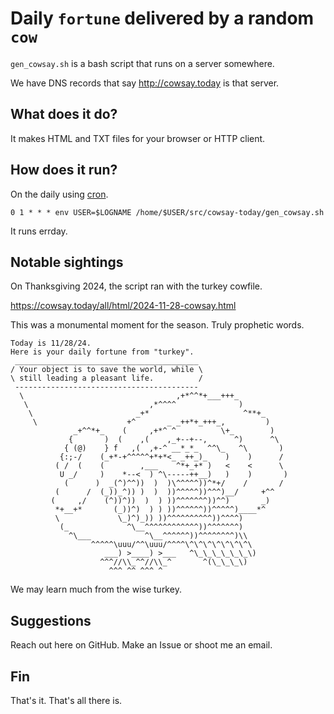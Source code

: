 # Daily `fortune` delivered by a random `cow`

`gen_cowsay.sh` is a bash script that runs on a server somewhere.

We have DNS records that say http://cowsay.today is that server.

## What does it do?

It makes HTML and TXT files for your browser or HTTP client.

## How does it run?

On the daily using [cron](https://en.wikipedia.org/wiki/Cron).

```
0 1 * * * env USER=$LOGNAME /home/$USER/src/cowsay-today/gen_cowsay.sh
```

It runs errday.

## Notable sightings

On Thanksgiving 2024, the script ran with the turkey cowfile.

https://cowsay.today/all/html/2024-11-28-cowsay.html

This was a monumental moment for the season. Truly prophetic words.

```
Today is 11/28/24.
Here is your daily fortune from "turkey".
 _________________________________________
/ Your object is to save the world, while \
\ still leading a pleasant life.          /
 -----------------------------------------
  \                                  ,+*^^*+___+++_
   \                           ,*^^^^              )
    \                       _+*                     ^**+_
     \                    +^       _ _++*+_+++_,         )
              _+^^*+_    (     ,+*^ ^          \+_        )
             {       )  (    ,(    ,_+--+--,      ^)      ^\
            { (@)    } f   ,(  ,+-^ __*_*_  ^^\_   ^\       )
           {:;-/    (_+*-+^^^^^+*+*<_ _++_)_    )    )      /
          ( /  (    (        ,___    ^*+_+* )   <    <      \
           U _/     )    *--<  ) ^\-----++__)   )    )       )
            (      )  _(^)^^))  )  )\^^^^^))^*+/    /       /
          (      /  (_))_^)) )  )  ))^^^^^))^^^)__/     +^^
         (     ,/    (^))^))  )  ) ))^^^^^^^))^^)       _)
          *+__+*       (_))^)  ) ) ))^^^^^^))^^^^^)____*^
          \             \_)^)_)) ))^^^^^^^^^^))^^^^)
           (_             ^\__^^^^^^^^^^^^))^^^^^^^)
             ^\___            ^\__^^^^^^))^^^^^^^^)\\
                  ^^^^^\uuu/^^\uuu/^^^^\^\^\^\^\^\^\^\
                     ___) >____) >___   ^\_\_\_\_\_\_\)
                    ^^^//\\_^^//\\_^       ^(\_\_\_\)
                      ^^^ ^^ ^^^ ^
```

We may learn much from the wise turkey.

## Suggestions

Reach out here on GitHub. Make an Issue or shoot me an email.

## Fin

That's it. That's all there is.
